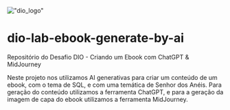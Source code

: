!["dio_logo"](https://digitalinnovationone.github.io/roadmaps/assets/logo-dio.svg)

# dio-lab-ebook-generate-by-ai
Repositório do Desafio DIO - Criando um Ebook com ChatGPT &amp; MidJourney

Neste projeto nos utilizamos AI generativas para criar um conteúdo de um ebook, com o tema de SQL, e com uma temática de Senhor dos Anéis. Para geração do conteúdo utilizamos a ferramenta ChatGPT, e para a geração da imagem de capa do ebook utilizamos a ferramenta MidJourney.